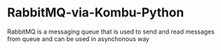 # RabbitMQ-via-Kombu-Python
RabbitMQ is a messaging queue that is used to send and read messages from queue and can be used in asynchonous way
